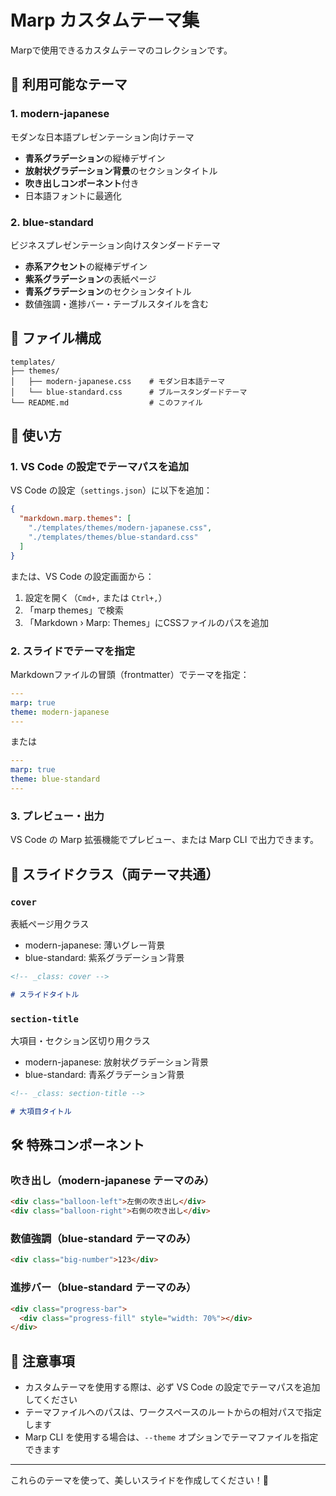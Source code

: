 # Marp カスタムテーマ集

Marpで使用できるカスタムテーマのコレクションです。

## 🎨 利用可能なテーマ

### 1. modern-japanese
モダンな日本語プレゼンテーション向けテーマ
- **青系グラデーション**の縦棒デザイン
- **放射状グラデーション背景**のセクションタイトル
- **吹き出しコンポーネント**付き
- 日本語フォントに最適化

### 2. blue-standard
ビジネスプレゼンテーション向けスタンダードテーマ
- **赤系アクセント**の縦棒デザイン
- **紫系グラデーション**の表紙ページ
- **青系グラデーション**のセクションタイトル
- 数値強調・進捗バー・テーブルスタイルを含む

## 📁 ファイル構成

```
templates/
├── themes/
│   ├── modern-japanese.css    # モダン日本語テーマ
│   └── blue-standard.css      # ブルースタンダードテーマ
└── README.md                  # このファイル
```

## 🚀 使い方

### 1. VS Code の設定でテーマパスを追加

VS Code の設定（`settings.json`）に以下を追加：

```json
{
  "markdown.marp.themes": [
    "./templates/themes/modern-japanese.css",
    "./templates/themes/blue-standard.css"
  ]
}
```

または、VS Code の設定画面から：
1. 設定を開く（`Cmd+,` または `Ctrl+,`）
2. 「marp themes」で検索
3. 「Markdown › Marp: Themes」にCSSファイルのパスを追加

### 2. スライドでテーマを指定

Markdownファイルの冒頭（frontmatter）でテーマを指定：

```yaml
---
marp: true
theme: modern-japanese
---
```

または

```yaml
---
marp: true
theme: blue-standard
---
```

### 3. プレビュー・出力

VS Code の Marp 拡張機能でプレビュー、または Marp CLI で出力できます。

## 🎯 スライドクラス（両テーマ共通）

### `cover`
表紙ページ用クラス
- modern-japanese: 薄いグレー背景
- blue-standard: 紫系グラデーション背景

```markdown
<!-- _class: cover -->

# スライドタイトル
```

### `section-title`
大項目・セクション区切り用クラス
- modern-japanese: 放射状グラデーション背景
- blue-standard: 青系グラデーション背景

```markdown
<!-- _class: section-title -->

# 大項目タイトル
```

## 🛠 特殊コンポーネント

### 吹き出し（modern-japanese テーマのみ）

```markdown
<div class="balloon-left">左側の吹き出し</div>
<div class="balloon-right">右側の吹き出し</div>
```

### 数値強調（blue-standard テーマのみ）

```markdown
<div class="big-number">123</div>
```

### 進捗バー（blue-standard テーマのみ）

```markdown
<div class="progress-bar">
  <div class="progress-fill" style="width: 70%"></div>
</div>
```

## 📝 注意事項

- カスタムテーマを使用する際は、必ず VS Code の設定でテーマパスを追加してください
- テーマファイルへのパスは、ワークスペースのルートからの相対パスで指定します
- Marp CLI を使用する場合は、`--theme` オプションでテーマファイルを指定できます

---

これらのテーマを使って、美しいスライドを作成してください！🎉
